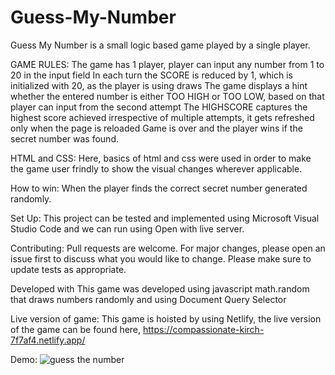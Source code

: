 # Guess-My-Number
Guess My Number is a small logic based game played by a single player.

GAME RULES:
The game has 1 player, player can input any number from 1 to 20 in the input field
In each turn the SCORE is reduced by 1, which is initialized with 20, as the player is using draws
The game displays a hint whether the entered number is either TOO HIGH or TOO LOW, based on that player can input from the second attempt
The HIGHSCORE captures the highest score achieved irrespective of multiple attempts, it gets refreshed only when the page is reloaded
Game is over and the player wins if the secret number was found.

HTML and CSS:
Here, basics of html and css were used in order to make the game user frindly to show the visual changes wherever applicable.

How to win:
When the player finds the correct secret number generated randomly.

Set Up:
This project can be tested and implemented using Microsoft Visual Studio Code and we can run using Open with live server.

Contributing:
Pull requests are welcome. For major changes, please open an issue first to discuss what you would like to change. Please make sure to update tests as appropriate.

Developed with
This game was developed using javascript math.random that draws numbers randomly and using Document Query Selector

Live version of game:
This game is hoisted by using Netlify, the live version of the game can be found here,
https://compassionate-kirch-7f7af4.netlify.app/

Demo:
![guess the number](https://user-images.githubusercontent.com/91722353/140610670-6650cb57-b66e-444c-9623-4249d1497975.gif)
